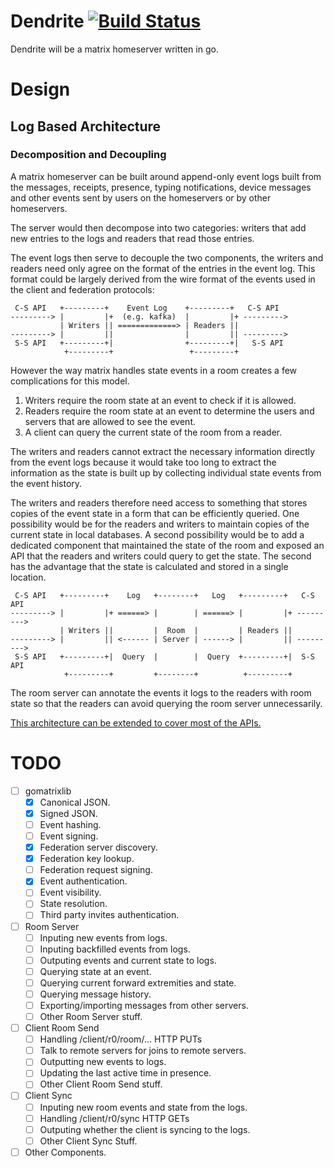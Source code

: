 # Dendrite [![Build Status](https://travis-ci.org/matrix-org/dendrite.svg?branch=master)](https://travis-ci.org/matrix-org/dendrite)

Dendrite will be a matrix homeserver written in go.

# Design

## Log Based Architecture

### Decomposition and Decoupling

A matrix homeserver can be built around append-only event logs built from the
messages, receipts, presence, typing notifications, device messages and other
events sent by users on the homeservers or by other homeservers.

The server would then decompose into two categories: writers that add new
entries to the logs and readers that read those entries.

The event logs then serve to decouple the two components, the writers and
readers need only agree on the format of the entries in the event log.
This format could be largely derived from the wire format of the events used
in the client and federation protocols:


     C-S API   +---------+    Event Log    +---------+   C-S API
    ---------> |         |+  (e.g. kafka)  |         |+ --------->
               | Writers || =============> | Readers ||
    ---------> |         ||                |         || --------->
     S-S API   +---------+|                +---------+|   S-S API
                +---------+                 +---------+

However the way matrix handles state events in a room creates a few
complications for this model.

 1) Writers require the room state at an event to check if it is allowed.
 2) Readers require the room state at an event to determine the users and
    servers that are allowed to see the event.
 3) A client can query the current state of the room from a reader.

The writers and readers cannot extract the necessary information directly from
the event logs because it would take too long to extract the information as the
state is built up by collecting individual state events from the event history.

The writers and readers therefore need access to something that stores copies
of the event state in a form that can be efficiently queried. One possibility
would be for the readers and writers to maintain copies of the current state
in local databases. A second possibility would be to add a dedicated component
that maintained the state of the room and exposed an API that the readers and
writers could query to get the state. The second has the advantage that the
state is calculated and stored in a single location.


     C-S API   +---------+    Log   +--------+   Log   +---------+   C-S API
    ---------> |         |+ ======> |        | ======> |         |+ --------->
               | Writers ||         |  Room  |         | Readers ||
    ---------> |         || <------ | Server | ------> |         || --------->
     S-S API   +---------+|  Query  |        |  Query  +---------+|  S-S API
                +---------+         +--------+          +---------+


The room server can annotate the events it logs to the readers with room state
so that the readers can avoid querying the room server unnecessarily.

[This architecture can be extended to cover most of the APIs.](WIRING.md)

# TODO

 - [ ] gomatrixlib
   - [x] Canonical JSON.
   - [x] Signed JSON.
   - [ ] Event hashing.
   - [ ] Event signing.
   - [x] Federation server discovery.
   - [x] Federation key lookup.
   - [ ] Federation request signing.
   - [x] Event authentication.
   - [ ] Event visibility.
   - [ ] State resolution.
   - [ ] Third party invites authentication.
 - [ ] Room Server
   - [ ] Inputing new events from logs.
   - [ ] Inputing backfilled events from logs.
   - [ ] Outputing events and current state to logs.
   - [ ] Querying state at an event.
   - [ ] Querying current forward extremities and state.
   - [ ] Querying message history.
   - [ ] Exporting/importing messages from other servers.
   - [ ] Other Room Server stuff.
 - [ ] Client Room Send
   - [ ] Handling /client/r0/room/... HTTP PUTs
   - [ ] Talk to remote servers for joins to remote servers.
   - [ ] Outputting new events to logs.
   - [ ] Updating the last active time in presence.
   - [ ] Other Client Room Send stuff.
 - [ ] Client Sync
   - [ ] Inputing new room events and state from the logs.
   - [ ] Handling /client/r0/sync HTTP GETs
   - [ ] Outputing whether the client is syncing to the logs.
   - [ ] Other Client Sync Stuff.
 - [ ] Other Components.
